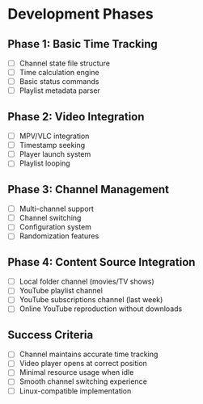 # Development Phases

## Phase 1: Basic Time Tracking
- [ ] Channel state file structure
- [ ] Time calculation engine
- [ ] Basic status commands
- [ ] Playlist metadata parser

## Phase 2: Video Integration
- [ ] MPV/VLC integration
- [ ] Timestamp seeking
- [ ] Player launch system
- [ ] Playlist looping

## Phase 3: Channel Management
- [ ] Multi-channel support
- [ ] Channel switching
- [ ] Configuration system
- [ ] Randomization features

## Phase 4: Content Source Integration
- [ ] Local folder channel (movies/TV shows)
- [ ] YouTube playlist channel
- [ ] YouTube subscriptions channel (last week)
- [ ] Online YouTube reproduction without downloads

## Success Criteria

- [ ] Channel maintains accurate time tracking
- [ ] Video player opens at correct position
- [ ] Minimal resource usage when idle
- [ ] Smooth channel switching experience
- [ ] Linux-compatible implementation
